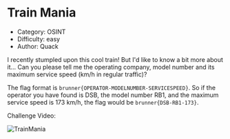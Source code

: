 # Train Mania 

- Category: OSINT
- Difficulty: easy
- Author: Quack

I recently stumpled upon this cool train! But I'd like to know a bit more about it... Can you please tell me the operating company, model number and its maximum service speed (km/h in regular traffic)?

The flag format is `brunner{OPERATOR-MODELNUMBER-SERVICESPEED}`.
So if the operator you have found is DSB, the model number RB1, and the maximum service speed is 173 km/h, the flag would be `brunner{DSB-RB1-173}`.

Challenge Video:

![TrainMania](TrainMania.gif)
